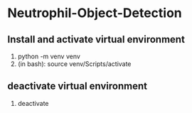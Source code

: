 # Neutrophil-Object-Detection

## Install and activate virtual environment
1. python -m venv venv
2. (in bash): source venv/Scripts/activate

## deactivate virtual environment
1. deactivate

